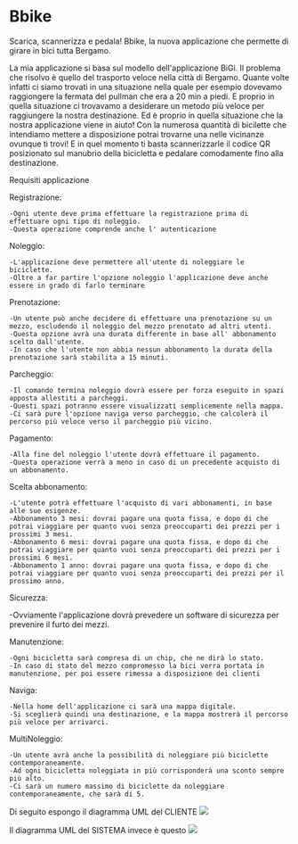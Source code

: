 # Bbike
Scarica, scannerizza e pedala! Bbike, la nuova applicazione che permette di girare in bici tutta Bergamo.

La mia applicazione si basa sul modello dell'applicazione BiGi.
Il problema che risolvo è quello del trasporto veloce nella città di Bergamo. Quante volte infatti ci siamo trovati in una situazione nella quale per esempio dovevamo raggiongere la fermata del pullman che era a 20 min a piedi. 
E proprio in quella situazione ci trovavamo a desiderare un metodo più veloce per raggiungere la nostra destinazione.
Ed è proprio in quella situazione che la nostra applicazione viene in aiuto! Con la numerosa quantità di bicilette che intendiamo mettere a disposizione potrai trovarne una nelle vicinanze ovunque ti trovi! 
E in quel momento ti basta scannerizzarle il codice QR posizionato sul manubrio della bicicletta e pedalare comodamente fino alla destinazione. 

Requisiti applicazione

Registrazione:

    -Ogni utente deve prima effettuare la registrazione prima di effettuare ogni tipo di noleggio.
    -Questa operazione comprende anche l' autenticazione

Noleggio:

    -L'applicazione deve permettere all'utente di noleggiare le biciclette.
    -Oltre a far partire l'opzione noleggio l'applicazione deve anche essere in grado di farlo terminare

Prenotazione:

    -Un utente può anche decidere di effettuare una prenotazione su un mezzo, escludendo il noleggio del mezzo prenotato ad altri utenti.
    -Questa opzione avrà una durata differente in base all' abbonamento scelto dall'utente.
    -In caso che l'utente non abbia nessun abbonamento la durata della prenotazione sarà stabilita a 15 minuti.

Parcheggio:

    -Il comando termina noleggio dovrà essere per forza eseguito in spazi apposta allestiti a parcheggi.
    -Questi spazi potranno essere visualizzati semplicemente nella mappa.
    -Ci sarà pure l'opzione naviga verso parcheggio, che calcolerà il percorso più veloce verso il parcheggio più vicino.

Pagamento:

    -Alla fine del noleggio l'utente dovrà effettuare il pagamento.
    -Questa operazione verrà a meno in caso di un precedente acquisto di un abbonamento.

Scelta abbonamento:

    -L'utente potrà effettuare l'acquisto di vari abbonamenti, in base alle sue esigenze.
    -Abbonamento 3 mesi: dovrai pagare una quota fissa, e dopo di che potrai viaggiare per quanto vuoi senza preoccuparti dei prezzi per i prossimi 3 mesi.
    -Abbonamento 6 mesi: dovrai pagare una quota fissa, e dopo di che potrai viaggiare per quanto vuoi senza preoccuparti dei prezzi per i prossimi 6 mesi.
    -Abbonamento 1 anno: dovrai pagare una quota fissa, e dopo di che potrai viaggiare per quanto vuoi senza preoccuparti dei prezzi per il prossimo anno.

Sicurezza:

  -Ovviamente l'applicazione dovrà prevedere un software di sicurezza per prevenire il furto dei mezzi.

Manutenzione:

    -Ogni bicicletta sarà compresa di un chip, che ne dirà lo stato.
    -In caso di stato del mezzo compromesso la bici verra portata in manutenzione, per poi essere rimessa a disposizione dei clienti

Naviga:

    -Nella home dell'applicazione ci sarà una mappa digitale.
    -Si sceglierà quindi una destinazione, e la mappa mostrerà il percorso più veloce per arrivarci.

MultiNoleggio:

    -Un utente avrà anche la possibilità di noleggiare più biciclette contemporaneamente.
    -Ad ogni bicicletta noleggiata in più corrisponderà una sconto sempre più alto.
    -Ci sarà un numero massimo di biciclette da noleggiare contemporaneamente, che sarà di 5.



Di seguito espongo il diagramma UML del CLIENTE
<img src="http://yuml.me/diagram/scruffy/usecase/[Cliente]-(Registrazione),[Cliente]-(Noleggio mezzo),(Noleggio mezzo)>(Autenticazione),[Cliente]-(Prenotazione mezzo),(Prenotazione mezzo)>(Noleggio mezzo),(Prenotazione mezzo)>(Autenticazione),(Registrazione)<(Acquisto abbonamento),(Acquisto abbonamento)>(Aggiungi carta),(Acquisto abbonamento)>(Autenticazione)" >



Il diagramma UML del SISTEMA invece è questo
<img src="http://yuml.me/diagram/scruffy/usecase/[Sistema]-(Attivazione mezzo),(Attivazione mezzo)>(Sblocco mezzo),[Sistema]-(Parcheggio mezzo),(Parcheggio mezzo)>(Verifica Posto parcheggio),[Sistema]-(Controllo stato mezzo)" >
